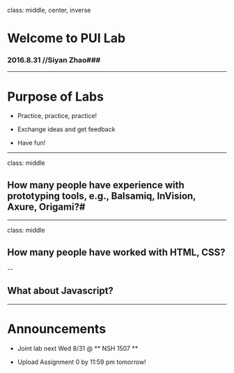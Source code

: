 class: middle, center, inverse

# Welcome to PUI Lab #

### 2016.8.31 //Siyan Zhao###

---

# Purpose of Labs #

- Practice, practice, practice!

- Exchange ideas and get feedback

- Have fun!
---

class: middle

## How many people have experience with prototyping tools, e.g., Balsamiq, InVision, Axure, Origami?#

---

class: middle
## How many people have worked with HTML, CSS?

--
## What about Javascript?

---

# Announcements

- Joint lab next Wed 8/31 @ ** NSH 1507 **

- Upload Assignment 0 by 11:59 pm tomorrow!